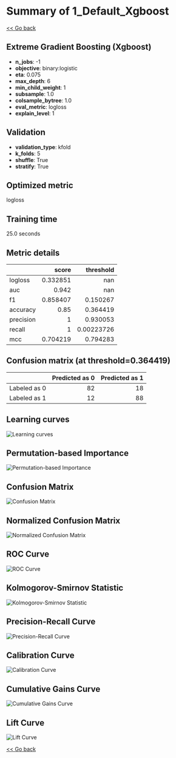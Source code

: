 # Summary of 1_Default_Xgboost

[<< Go back](../README.md)


## Extreme Gradient Boosting (Xgboost)
- **n_jobs**: -1
- **objective**: binary:logistic
- **eta**: 0.075
- **max_depth**: 6
- **min_child_weight**: 1
- **subsample**: 1.0
- **colsample_bytree**: 1.0
- **eval_metric**: logloss
- **explain_level**: 1

## Validation
 - **validation_type**: kfold
 - **k_folds**: 5
 - **shuffle**: True
 - **stratify**: True

## Optimized metric
logloss

## Training time

25.0 seconds

## Metric details
|           |    score |    threshold |
|:----------|---------:|-------------:|
| logloss   | 0.332851 | nan          |
| auc       | 0.942    | nan          |
| f1        | 0.858407 |   0.150267   |
| accuracy  | 0.85     |   0.364419   |
| precision | 1        |   0.930053   |
| recall    | 1        |   0.00223726 |
| mcc       | 0.704219 |   0.794283   |


## Confusion matrix (at threshold=0.364419)
|              |   Predicted as 0 |   Predicted as 1 |
|:-------------|-----------------:|-----------------:|
| Labeled as 0 |               82 |               18 |
| Labeled as 1 |               12 |               88 |

## Learning curves
![Learning curves](learning_curves.png)

## Permutation-based Importance
![Permutation-based Importance](permutation_importance.png)
## Confusion Matrix

![Confusion Matrix](confusion_matrix.png)


## Normalized Confusion Matrix

![Normalized Confusion Matrix](confusion_matrix_normalized.png)


## ROC Curve

![ROC Curve](roc_curve.png)


## Kolmogorov-Smirnov Statistic

![Kolmogorov-Smirnov Statistic](ks_statistic.png)


## Precision-Recall Curve

![Precision-Recall Curve](precision_recall_curve.png)


## Calibration Curve

![Calibration Curve](calibration_curve_curve.png)


## Cumulative Gains Curve

![Cumulative Gains Curve](cumulative_gains_curve.png)


## Lift Curve

![Lift Curve](lift_curve.png)



[<< Go back](../README.md)
